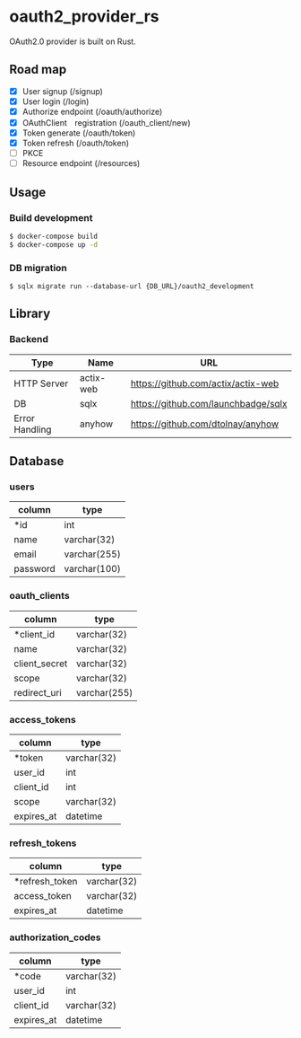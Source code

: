 # oauth2_provider_rs
OAuth2.0 provider is built on Rust.

## Road map
- [x] User signup (/signup)
- [x] User login (/login)
- [x] Authorize endpoint (/oauth/authorize)
- [x] OAuthClient　registration (/oauth_client/new)
- [x] Token generate (/oauth/token)
- [x] Token refresh (/oauth/token)
- [ ] PKCE
- [ ] Resource endpoint (/resources) 

## Usage
### Build development
```sh
$ docker-compose build
$ docker-compose up -d
```

### DB migration
```
$ sqlx migrate run --database-url {DB_URL}/oauth2_development
```

## Library
### Backend
Type | Name | URL
---- | ---- | ----
HTTP Server | actix-web | https://github.com/actix/actix-web
DB | sqlx | https://github.com/launchbadge/sqlx
Error Handling | anyhow | https://github.com/dtolnay/anyhow

## Database
### users
column | type
---- | ----
*id | int
name | varchar(32)
email | varchar(255)
password | varchar(100)

### oauth_clients
column | type
---- | ----
*client_id | varchar(32)
name | varchar(32)
client_secret | varchar(32)
scope | varchar(32)
redirect_uri | varchar(255)

### access_tokens
column | type
---- | ----
*token | varchar(32)
user_id | int
client_id | int
scope | varchar(32)
expires_at | datetime

### refresh_tokens
column | type
---- | ----
*refresh_token | varchar(32)
access_token | varchar(32)
expires_at | datetime

### authorization_codes
column | type
---- | ----
*code | varchar(32)
user_id | int
client_id | varchar(32)
expires_at | datetime
